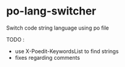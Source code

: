 # po-lang-switcher
Switch code string language using po file

TODO : 
 - use X-Poedit-KeywordsList to find strings
 - fixes regarding comments

